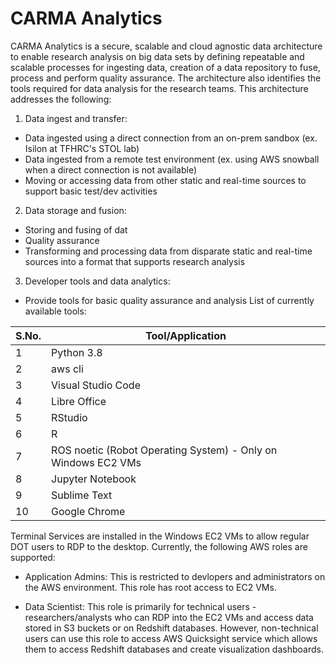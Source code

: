 # CARMA Analytics
CARMA Analytics is a secure, scalable and cloud agnostic data architecture to enable research analysis on big data sets by defining repeatable and scalable processes for ingesting data, creation of a data repository to fuse, process and perform quality assurance.  The architecture also identifies the tools required for data analysis for the research teams.  This architecture addresses the following:

1. Data ingest and transfer:
- Data ingested using a direct connection from an on-prem sandbox (ex. Isilon at TFHRC's STOL lab)
- Data ingested from a remote test environment (ex. using AWS snowball when a direct connection is not available)
- Moving or accessing data from other static and real-time sources to support basic test/dev activities


2. Data storage and fusion:
- Storing and fusing of dat
- Quality assurance
- Transforming and processing data from disparate static and real-time sources into a format that supports research analysis


3. Developer tools and data analytics:
- Provide tools for basic quality assurance and analysis
List of currently available tools:


| S.No. | Tool/Application |
| ----------- | ----------- |
| 1 | Python 3.8 |
| 2 | aws cli |
| 3 | Visual Studio Code |
| 4 | Libre Office |
| 5 | RStudio |
| 6 | R |
| 7 | ROS noetic (Robot Operating System) - Only on Windows EC2 VMs |
| 8 | Jupyter Notebook |
| 9 | Sublime Text |
| 10 | Google Chrome |


Terminal Services are installed in the Windows EC2 VMs to allow regular DOT users to RDP to the desktop. Currently, the following AWS roles are supported:
- Application Admins: This is restricted to devlopers and administrators on the AWS environment. This role has root access to EC2 VMs.

- Data Scientist: This role is primarily for technical users - researchers/analysts who can RDP into the EC2 VMs and access data stored in S3 buckets or on Redshift databases. However, non-technical users can use this role to access AWS Quicksight service which allows them to access Redshift databases and create visualization dashboards.


